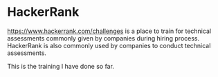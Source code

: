 # HackerRank

https://www.hackerrank.com/challenges is a place to train for technical assessments commonly given by companies during hiring process. HackerRank is also commonly used by companies to conduct technical assessments.

This is the training I have done so far.
